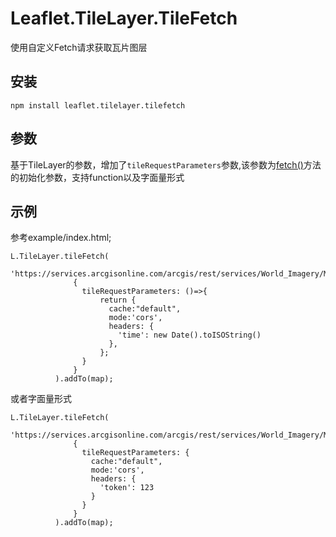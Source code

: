 # Leaflet.TileLayer.TileFetch
  使用自定义Fetch请求获取瓦片图层
## 安装
  ```
  npm install leaflet.tilelayer.tilefetch
  ```
## 参数
  基于TileLayer的参数，增加了`tileRequestParameters`参数,该参数为[fetch()](https://developer.mozilla.org/zh-CN/docs/Web/API/fetch)方法的初始化参数，支持function以及字面量形式
## 示例
 参考example/index.html;
  ```
L.TileLayer.tileFetch(
                'https://services.arcgisonline.com/arcgis/rest/services/World_Imagery/MapServer/tile/{z}/{y}/{x}',
                {
                  tileRequestParameters: ()=>{
                      return {
                        cache:"default",
                        mode:'cors',
                        headers: {
                          'time': new Date().toISOString()
                        },
                      };
                  }
                }
            ).addTo(map);
```
或者字面量形式
  ```
L.TileLayer.tileFetch(
                'https://services.arcgisonline.com/arcgis/rest/services/World_Imagery/MapServer/tile/{z}/{y}/{x}',
                {
                  tileRequestParameters: {
                    cache:"default",
                    mode:'cors',
                    headers: {
                      'token': 123
                    }
                  }
                }
            ).addTo(map);
```

